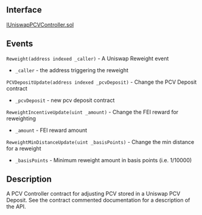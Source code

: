 ## Interface
[IUniswapPCVController.sol](https://github.com/fei-protocol/fei-protocol-core/blob/master/contracts/pcv/IUniswapPCVController.sol)

## Events
`Reweight(address indexed _caller)` - A Uniswap Reweight event
* `_caller` - the address triggering the reweight

`PCVDepositUpdate(address indexed _pcvDeposit)` - Change the PCV Deposit contract
* `_pcvDeposit` - new pcv deposit contract

`ReweightIncentiveUpdate(uint _amount)` - Change the FEI reward for reweighting
* `_amount` - FEI reward amount

`ReweightMinDistanceUpdate(uint _basisPoints)` - Change the min distance for a reweight
* `_basisPoints` - Minimum reweight amount in basis points (i.e. 1/10000)

## Description
A PCV Controller contract for adjusting PCV stored in a Uniswap PCV Deposit. See the contract commented documentation for a description of the API.